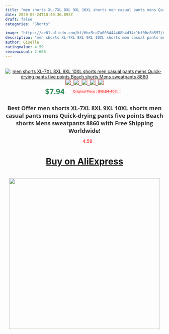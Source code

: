 ```yaml
---
title: "men shorts XL-7XL 8XL 9XL 10XL shorts men casual pants mens Quick-drying pants five points Beach shorts Mens sweatpants 8860"
date: 2020-05-24T10:40:36.892Z
draft: false
categories: "Shorts"

image: "https://ae01.alicdn.com/kf/Hbc5ca7a003444468b4d34c1bf00c8b557/men-shorts-XL-7XL-8XL-9XL-10XL-shorts-men-casual-pants-mens-Quick-drying-pants-five.jpg"
description: "men shorts XL-7XL 8XL 9XL 10XL shorts men casual pants mens Quick-drying pants five points Beach shorts Mens sweatpants 8860"
author: Giselle
ratingvalue: 4.59
reviewcount: 2.666
---
```

<br>
<div style="text-align: center;">
<a href="https://s.click.aliexpress.com/e/_9GHbZ3" target="_blank" rel="nofollow noopener noreferrer"><img alt="men shorts XL-7XL 8XL 9XL 10XL shorts men casual pants mens Quick-drying pants five points Beach shorts Mens sweatpants 8860" class="magnifier-image" src="https://ae01.alicdn.com/kf/Hbc5ca7a003444468b4d34c1bf00c8b557/men-shorts-XL-7XL-8XL-9XL-10XL-shorts-men-casual-pants-mens-Quick-drying-pants-five.jpg_640x640.jpg">
<br>
<img style="border:1px solid salmon" src="https://ae01.alicdn.com/kf/Hbc5ca7a003444468b4d34c1bf00c8b557/men-shorts-XL-7XL-8XL-9XL-10XL-shorts-men-casual-pants-mens-Quick-drying-pants-five.jpg_120x120.jpg">&nbsp;&nbsp;<img style="border:1px solid salmon" src="https://ae01.alicdn.com/kf/Hce36a726f9fa4b5fb04b4617a19b314b7/men-shorts-XL-7XL-8XL-9XL-10XL-shorts-men-casual-pants-mens-Quick-drying-pants-five.jpg_120x120.jpg">&nbsp;&nbsp;<img style="border:1px solid salmon" src="https://ae01.alicdn.com/kf/H74c653f297d94a43b2d1088c25cf2427R/men-shorts-XL-7XL-8XL-9XL-10XL-shorts-men-casual-pants-mens-Quick-drying-pants-five.jpg_120x120.jpg">&nbsp;&nbsp;<img style="border:1px solid salmon" src="https://ae01.alicdn.com/kf/H5ae7c48334994c38afed05cc1af1cf61L/men-shorts-XL-7XL-8XL-9XL-10XL-shorts-men-casual-pants-mens-Quick-drying-pants-five.jpg_120x120.jpg">&nbsp;&nbsp;<img style="border:1px solid salmon" src="https://ae01.alicdn.com/kf/H6b31e9f298904eb4927491aabc2c0f5bj/men-shorts-XL-7XL-8XL-9XL-10XL-shorts-men-casual-pants-mens-Quick-drying-pants-five.jpg_120x120.jpg"></a></div><br0>
<div style="text-align: center;"><span style="background-color: white; border: 0px; box-sizing: border-box; color: seagreen; display: inline-block; font-family: &quot;open sans&quot; , &quot;arial&quot; , &quot;helvetica&quot; , sans-serif , &quot;heiti&quot;; font-size: 24px; font-stretch: inherit; font-weight: 700; line-height: inherit; margin: 0px 10px 0px 0px; padding: 0px; vertical-align: middle;">$7.94 </span>
<span style="background: rgb(255 , 241 , 241); border-radius: 3px; border: 0px; box-sizing: border-box; color: #ff4747; display: inline-block; font-family: inherit; font-size: 12px; font-stretch: inherit; font-style: inherit; font-variant: inherit; font-weight: 600; line-height: inherit; margin: 0px; padding: 2px 5px; transform: scale(0.9); vertical-align: middle;">Original Price : <b style="text-decoration: line-through;">$13.24 </b> 40%&nbsp;&nbsp;</span></div>
<h1 style="color: #333333; display: inline-block; font-family: &quot;open sans&quot; , &quot;arial&quot; , &quot;helvetica&quot; , sans-serif , &quot;heiti&quot;; font-size: 18px; font-stretch: inherit; font-weight: 700; text-align: center;">Best Offer men shorts XL-7XL 8XL 9XL 10XL shorts men casual pants mens Quick-drying pants five points Beach shorts Mens sweatpants 8860 with Free Shipping Worldwide!</h1>
<div style="color: #ff4747; text-align: center;">
<img src="https://4.bp.blogspot.com/-M0ZcTcb-5uY/XleCXlxnR4I/AAAAAAAAAEc/OrjgMkXV1oMQFaCRZj5HQwOCBcu3w1FegCPcBGAYYCw/s1600/star.png" style="height: 15px;">&nbsp;<b>4.59</b></div>
<div class="button_cont" align="center"><a class="buynow_a" href="https://s.click.aliexpress.com/e/_9GHbZ3" target="_blank" rel="nofollow noopener noreferrer"><H1>Buy on AliExpress</H1></a></div><br>
<div class="separator" style="clear: both; text-align: center;">
<img src="https://lh3.googleusercontent.com/-pTy5HemUv9M/XlePHvY0dAI/AAAAAAAAAE4/0nX5iRUoIWY8eMW9Dpxeirr157OZliDIgCLcBGAsYHQ/s1600/badge.gif" width="480">
</div>

